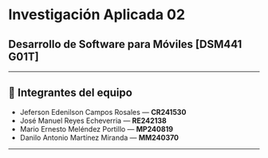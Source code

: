#  Investigación Aplicada 02  

## Desarrollo de Software para Móviles [DSM441 G01T]  

---

## 👥 Integrantes del equipo

- Jeferson Edenilson Campos Rosales — **CR241530**  
- José Manuel Reyes Echeverria — **RE242138**  
- Mario Ernesto Meléndez Portillo — **MP240819**  
- Danilo Antonio Martínez Miranda — **MM240370**  

---

